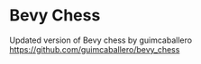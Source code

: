 # Bevy Chess 

Updated version of Bevy chess by guimcaballero https://github.com/guimcaballero/bevy_chess

